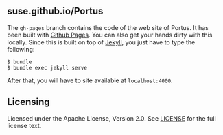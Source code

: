 ## suse.github.io/Portus

The `gh-pages` branch contains the code of the web site of Portus. It has been
built with [Github Pages](https://pages.github.com/). You can also get your
hands dirty with this locally. Since this is built on top of
[Jekyll](http://jekyllrb.com/), you just have to type the following:

```
$ bundle
$ bundle exec jekyll serve
```

After that, you will have to site available at `localhost:4000`.

## Licensing

Licensed under the Apache License, Version 2.0. See
[LICENSE](https://github.com/SUSE/Portus/blob/master/LICENSE) for the full
license text.
